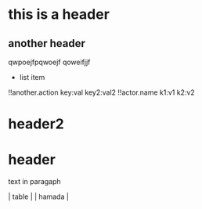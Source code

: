 # this is a header
## another header

qwpoejfpqwoejf
qoweifjjf

- list item



!!another.action key:val key2:val2
!!actor.name k1:v1
    k2:v2
# header2

# header

text in paragaph

| table |
| hamada |